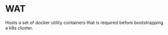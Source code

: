 # WAT

Hosts a set of docker utility containers that is required before bootstrapping a k8s cluster.
